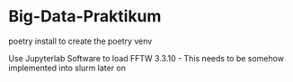 # Big-Data-Praktikum

poetry install to create the poetry venv 

Use Jupyterlab Software to load FFTW 3.3.10
    - This needs to be somehow implemented into slurm later on